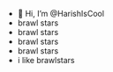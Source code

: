 - 👋 Hi, I’m @HarishIsCool
- brawl stars
- brawl stars
- brawl stars
- brawl stars
- i like brawlstars
<!---
HarishIsCool/HarishIsCool is a ✨ special ✨ repository because its `README.md` (this file) appears on your GitHub profile.
You can click the Preview link to take a look at your changes.
--->
